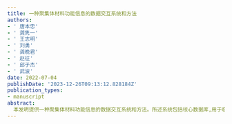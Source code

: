```yaml
---
title: 一种聚集体材料功能信息的数据交互系统和方法
authors:
- ' 唐本忠'
- ' 龚隽一'
- ' 王志明'
- ' 刘勇'
- ' 龚晚君'
- ' 赵征'
- ' 邱子杰'
- ' 武波'
date: 2022-07-04
publishDate: '2023-12-26T09:13:12.828184Z'
publication_types:
- manuscript
abstract: 
  本发明提供一种聚集体材料功能信息的数据交互系统和方法。所述系统包括核心数据库,用于临时储存新录入系统的材料条目、存储分子所处的不同聚集状态以及各聚集状态下的光物理性质；数据库查询系统,能够根据材料在应用中的不同聚集状态进行检索,用于根据字段值或分子的化学结构在核心数据库中进行检索,并将搜索字段和值返回数据库后端,经后端处理后返回其相关的所有信息并生成搜索报告页；数据更新系统,用于在核心数据库中录入新的材料条目；机器学习API系统,用于输出符合搜索条件的条目。本发明能够将材料归属于材料的不同聚集状态,能够克服传统材料和分子数据库中无法针对材料的不同状态储存、分类、索引和查询数据的不足。
---
```

